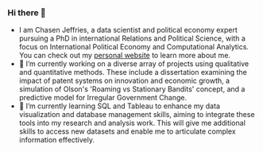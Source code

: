 ### Hi there 👋

- I am Chasen Jeffries, a data scientist and political economy expert pursuing a PhD in international Relations and Political Science, with a focus on International Political Economy and Computational Analytics. You can check out my [personal website](https://chasen-jeffries.github.io/) to learn more about me.
- 🔭 I’m currently working on a diverse array of projects using qualitative and quantitative methods. These include a dissertation examining the impact of patent systems on innovation and economic growth, a simulation of Olson's 'Roaming vs Stationary Bandits' concept, and a predictive model for Irregular Government Change.
- 🌱 I’m currently learning SQL and Tableau to enhance my data visualization and database management skills, aiming to integrate these tools into my research and analysis work. This will give me additional skills to access new datasets and enable me to articulate complex information effectively.

  
<!--
**Chasen-Jeffries/Chasen-Jeffries** is a ✨ _special_ ✨ repository because its `README.md` (this file) appears on your GitHub profile.

Here are some ideas to get you started:
- I am Chasen Jeffries, a data scientist and political economy expert pursuing a PhD in international Relations and Political Science, with a focus on International Political Economy and Computational Analytics. You can check out my [personal website](https://chasen-jeffries.github.io/) to learn more about me.
- 🔭 I’m currently working on a diverse array of projects using qualitative and quantitative methods. These include a dissertation examining the impact of patent systems on innovation and economic growth, a simulation of Olson's 'Roaming vs Stationary Bandits' concept, and a predictive model for Irregular Government Change.
- 🌱 I’m currently learning SQL and Tableau to enhance my data visualization and database management skills, aiming to integrate these tools into my research and analysis work. This will give me additional skills to access new datasets and enable me to articulate complex information effectively.
- 👯 I’m looking to collaborate on ...
- 🤔 I’m looking for help with ...
- 💬 Ask me about ...
- 📫 How to reach me: Email me at jeffriesc15@gmail.com
- ⚡ Fun fact: ...
-->

